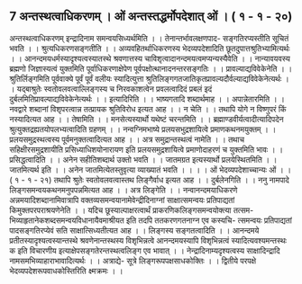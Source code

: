 ## 7 अन्तस्थत्वाधिकरणम् । ओं अन्तस्तद्धर्मोपदेशात् ओं । ( १ - १ - २०)
अन्तस्थत्वाधिकरणम् इन्द्रादिनाम समन्वयसिध्यर्थमिति । । तेनान्तर्भावलक्षणपाद-
सङ्गतिरप्यस्तीति सूचितं भवति । । श्रुत्यधिकरणसङ्गतीति । । अव्यवहितर्थाधिकरणस्य
भेदव्यपदेशादिति छूतदुपात्तश्रुतिभ्यामित्यर्थः । । आनन्दमयधर्मस्यादृश्यत्वस्यातस्थे श्रवणात्तस्य
चाविशृत्वादानन्दमयत्वमप्यन्यस्यैवेति । । नान्यावयवस्य ब्रह्मणो जिज्ञास्यत्वं युक्तमिति
पूर्वाधिकरणाक्षेपेण पूर्वपक्षोत्थानादनन्तरसङ्गतिः । । प्रावल्याद्यविवेकेनेति । । श्रुतिर्लिङ्गमिति
पूर्ववाक्ये पूर्वं पूर्वं वलीयः स्यादित्युत्ता श्रुतिलिङ्गगतजातिकृतप्रावल्यदौर्वल्याद्यविवेकेनेत्यर्थः । ।
यद्बाश्रुतेः स्वतोवलवत्वाल्लिङ्गस्य च निरवकाशत्वेन प्रवलत्वादिदं प्रबलं इदं दुर्बलमितिप्रावल्पाद्यविवेकेनेत्यर्थः । । इत्यादिरिति । । भाष्यगतादि शब्दार्थमाह । । अपान्नेतारमिति । ।
नवद्वारे शब्दानां विशृपरत्वान्न तत्प्रायक श्रुतिविरोध इत्यत आह । । न चेति । । तथापि योगे
न विष्णुपरं किं नस्यादित्यत आह । । तेषामिति । । मनसेत्यस्यार्थो यथेष्टं चरन्तमिति । ।
ब्रह्माण्डवीर्यत्वादीत्यादिपदेन श्रुत्युक्तद्रह्यतयोपलभ्यत्वादिति ग्रहणम् । । नन्वग्निमभाष्ये
प्रलयसभुद्रशायित्वे प्रमाणकथनमयुक्तम् । । प्रलयसमुद्रस्थत्वस्य पूर्वमनुक्तत्वादित्यत आह । । अत्र
समुद्रान्तस्थत्वं नामेति । । तथाच सहिक्षीरसमुद्रशायीति प्रसिध्याधिशयोनारायण इति
प्रलयसमुद्रशायित्वे प्रमाणोदाहरणं च युक्तमिति भावः । । प्रसिद्धत्वादिति । । अनेन
सहीतिशब्दार्थ उक्तो भवति । । जातमग्रत इत्यस्यार्थो प्रलयेस्थितमिति । । जातमित्यर्थ इति । ।
अनेन जातमित्येतस्तुवृत्या व्याख्यातं भवति । ।
। । ओं भेदव्यपदेशाच्चान्यः ओं । । ( १ - १ - २१)
तथापि श्रुतेः स्वतोवलवत्वास्तथ लिङ्गैर्वाध इत्यत आह । । दुर्बलेनगिति । । ननु नामपादे
लिङ्गसमन्वयकथनमनुपपन्नमित्यत आह । । अत्र लिङ्गेति । । नन्वानन्दमयाधिकरणे
अन्नमयादिशब्दानामिवात्रापि वक्तव्यसमन्वयानामेवेन्द्रीदिनाग्नां साक्षात्समन्वयः प्रतिपाद्यतां
किमुक्तपरपराश्रयणेनेति । । यदिच छूस्याल्पाक्षरत्वार्थं प्राकरणिकलिङ्गसमन्वयोक्त्या तत्सम-
भिव्याहृतानेकशब्दसमन्वयविधानायैवमाश्रीयत इति तदपि ततकरणगतनाग्न एव कस्यचि-
त्समन्वयः प्रतिपाद्यतां पादसङ्गतिरप्येवं सति साक्षात्सिध्यतीत्यत आह । । लिङ्गस्य सङ्गतत्वादिति
। । आनन्दमये प्रतीतस्यादृश्यत्वस्यान्तस्थे श्रवणेनान्तस्थस्य विशृभिन्नत्वे आनन्दमयस्यापि
विशृभिन्नत्वं स्यादित्यवश्यमन्तस्थः क इति विचारणीय इत्याक्षेपसङ्गतेरन्तस्थत्वलिङ्ग एव
भावात् । । नेन्द्रादिनाम्यदृश्यत्वस्य साक्षादिन्द्रादि नामसमभिव्याहाराभावादित्यर्थः । । अत्राद्ये-
सूत्रे लिङ्गरूपपक्षसाधकोक्तिः । । द्वितीये परपक्षे भेदव्यपदेशरूपवाधकोस्तिरिति क्ष्मक्रमः । ।
 